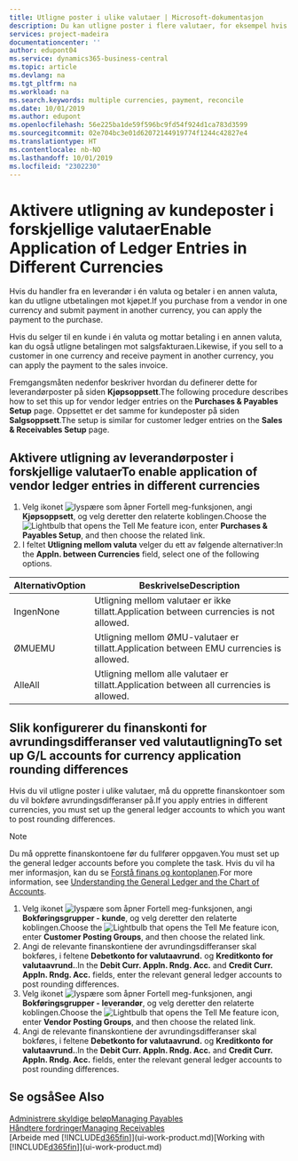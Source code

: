 ```yaml
---
title: Utligne poster i ulike valutaer | Microsoft-dokumentasjon
description: Du kan utligne poster i flere valutaer, for eksempel hvis du selger i én valuta og mottar betaling i en annen.
services: project-madeira
documentationcenter: ''
author: edupont04
ms.service: dynamics365-business-central
ms.topic: article
ms.devlang: na
ms.tgt_pltfrm: na
ms.workload: na
ms.search.keywords: multiple currencies, payment, reconcile
ms.date: 10/01/2019
ms.author: edupont
ms.openlocfilehash: 56e225ba1de59f596bc9fd54f924d1ca783d3599
ms.sourcegitcommit: 02e704bc3e01d62072144919774f1244c42827e4
ms.translationtype: HT
ms.contentlocale: nb-NO
ms.lasthandoff: 10/01/2019
ms.locfileid: "2302230"
---
```

# <a name="enable-application-of-ledger-entries-in-different-currencies"></a><span data-ttu-id="5c3dc-103">Aktivere utligning av kundeposter i forskjellige valutaer</span><span class="sxs-lookup"><span data-stu-id="5c3dc-103">Enable Application of Ledger Entries in Different Currencies</span></span>
<span data-ttu-id="5c3dc-104">Hvis du handler fra en leverandør i én valuta og betaler i en annen valuta, kan du utligne utbetalingen mot kjøpet.</span><span class="sxs-lookup"><span data-stu-id="5c3dc-104">If you purchase from a vendor in one currency and submit payment in another currency, you can apply the payment to the purchase.</span></span>

<span data-ttu-id="5c3dc-105">Hvis du selger til en kunde i én valuta og mottar betaling i en annen valuta, kan du også utligne betalingen mot salgsfakturaen.</span><span class="sxs-lookup"><span data-stu-id="5c3dc-105">Likewise, if you sell to a customer in one currency and receive payment in another currency, you can apply the payment to the sales invoice.</span></span>

<span data-ttu-id="5c3dc-106">Fremgangsmåten nedenfor beskriver hvordan du definerer dette for leverandørposter på siden **Kjøpsoppsett**.</span><span class="sxs-lookup"><span data-stu-id="5c3dc-106">The following procedure describes how to set this up for vendor ledger entries on the **Purchases & Payables Setup** page.</span></span> <span data-ttu-id="5c3dc-107">Oppsettet er det samme for kundeposter på siden **Salgsoppsett**.</span><span class="sxs-lookup"><span data-stu-id="5c3dc-107">The setup is similar for customer ledger entries on the **Sales & Receivables Setup** page.</span></span>

## <a name="to-enable-application-of-vendor-ledger-entries-in-different-currencies"></a><span data-ttu-id="5c3dc-108">Aktivere utligning av leverandørposter i forskjellige valutaer</span><span class="sxs-lookup"><span data-stu-id="5c3dc-108">To enable application of vendor ledger entries in different currencies</span></span>
1. <span data-ttu-id="5c3dc-109">Velg ikonet ![lyspære som åpner Fortell meg-funksjonen](media/ui-search/search_small.png "Fortell hva du vil gjøre"), angi **Kjøpsoppsett**, og velg deretter den relaterte koblingen.</span><span class="sxs-lookup"><span data-stu-id="5c3dc-109">Choose the ![Lightbulb that opens the Tell Me feature](media/ui-search/search_small.png "Tell me what you want to do") icon, enter **Purchases & Payables Setup**, and then choose the related link.</span></span>
2. <span data-ttu-id="5c3dc-110">I feltet **Utligning mellom valuta** velger du ett av følgende alternativer:</span><span class="sxs-lookup"><span data-stu-id="5c3dc-110">In the **Appln. between Currencies** field, select one of the following options.</span></span>

| <span data-ttu-id="5c3dc-111">Alternativ</span><span class="sxs-lookup"><span data-stu-id="5c3dc-111">Option</span></span> | <span data-ttu-id="5c3dc-112">Beskrivelse</span><span class="sxs-lookup"><span data-stu-id="5c3dc-112">Description</span></span> |
| --- | --- |
| <span data-ttu-id="5c3dc-113">Ingen</span><span class="sxs-lookup"><span data-stu-id="5c3dc-113">None</span></span> |<span data-ttu-id="5c3dc-114">Utligning mellom valutaer er ikke tillatt.</span><span class="sxs-lookup"><span data-stu-id="5c3dc-114">Application between currencies is not allowed.</span></span> |
| <span data-ttu-id="5c3dc-115">ØMU</span><span class="sxs-lookup"><span data-stu-id="5c3dc-115">EMU</span></span> |<span data-ttu-id="5c3dc-116">Utligning mellom ØMU-valutaer er tillatt.</span><span class="sxs-lookup"><span data-stu-id="5c3dc-116">Application between EMU currencies is allowed.</span></span> |
| <span data-ttu-id="5c3dc-117">Alle</span><span class="sxs-lookup"><span data-stu-id="5c3dc-117">All</span></span> |<span data-ttu-id="5c3dc-118">Utligning mellom alle valutaer er tillatt.</span><span class="sxs-lookup"><span data-stu-id="5c3dc-118">Application between all currencies is allowed.</span></span> |

## <a name="to-set-up-gl-accounts-for-currency-application-rounding-differences"></a><span data-ttu-id="5c3dc-119">Slik konfigurerer du finanskonti for avrundingsdifferanser ved valutautligning</span><span class="sxs-lookup"><span data-stu-id="5c3dc-119">To set up G/L accounts for currency application rounding differences</span></span>  
<span data-ttu-id="5c3dc-120">Hvis du vil utligne poster i ulike valutaer, må du opprette finanskontoer som du vil bokføre avrundingsdifferanser på.</span><span class="sxs-lookup"><span data-stu-id="5c3dc-120">If you apply entries in different currencies, you must set up the general ledger accounts to which you want to post rounding differences.</span></span>  

> [!NOTE]  
>  <span data-ttu-id="5c3dc-121">Du må opprette finanskontoene før du fullfører oppgaven.</span><span class="sxs-lookup"><span data-stu-id="5c3dc-121">You must set up the general ledger accounts before you complete the task.</span></span> <span data-ttu-id="5c3dc-122">Hvis du vil ha mer informasjon, kan du se [Forstå finans og kontoplanen](finance-general-ledger.md).</span><span class="sxs-lookup"><span data-stu-id="5c3dc-122">For more information, see [Understanding the General Ledger and the Chart of Accounts](finance-general-ledger.md).</span></span>

1. <span data-ttu-id="5c3dc-123">Velg ikonet ![lyspære som åpner Fortell meg-funksjonen](media/ui-search/search_small.png "Fortell hva du vil gjøre"), angi **Bokføringsgrupper - kunde**, og velg deretter den relaterte koblingen.</span><span class="sxs-lookup"><span data-stu-id="5c3dc-123">Choose the ![Lightbulb that opens the Tell Me feature](media/ui-search/search_small.png "Tell me what you want to do") icon, enter **Customer Posting Groups**, and then choose the related link.</span></span>  
2. <span data-ttu-id="5c3dc-124">Angi de relevante finanskontiene der avrundingsdifferanser skal bokføres, i feltene **Debetkonto for valutaavrund.** og **Kreditkonto for valutaavrund.**.</span><span class="sxs-lookup"><span data-stu-id="5c3dc-124">In the **Debit Curr. Appln. Rndg. Acc.** and **Credit Curr. Appln. Rndg. Acc.** fields, enter the relevant general ledger accounts to post rounding differences.</span></span>  
3. <span data-ttu-id="5c3dc-125">Velg ikonet ![lyspære som åpner Fortell meg-funksjonen](media/ui-search/search_small.png "Fortell hva du vil gjøre"), angi **Bokføringsgrupper - leverandør**, og velg deretter den relaterte koblingen.</span><span class="sxs-lookup"><span data-stu-id="5c3dc-125">Choose the ![Lightbulb that opens the Tell Me feature](media/ui-search/search_small.png "Tell me what you want to do") icon, enter **Vendor Posting Groups**, and then choose the related link.</span></span>  
4. <span data-ttu-id="5c3dc-126">Angi de relevante finanskontiene der avrundingsdifferanser skal bokføres, i feltene **Debetkonto for valutaavrund.** og **Kreditkonto for valutaavrund.**.</span><span class="sxs-lookup"><span data-stu-id="5c3dc-126">In the **Debit Curr. Appln. Rndg. Acc.** and **Credit Curr. Appln. Rndg. Acc.** fields, enter the relevant general ledger accounts to post rounding differences.</span></span>  

## <a name="see-also"></a><span data-ttu-id="5c3dc-127">Se også</span><span class="sxs-lookup"><span data-stu-id="5c3dc-127">See Also</span></span>
[<span data-ttu-id="5c3dc-128">Administrere skyldige beløp</span><span class="sxs-lookup"><span data-stu-id="5c3dc-128">Managing Payables</span></span>](payables-manage-payables.md)  
[<span data-ttu-id="5c3dc-129">Håndtere fordringer</span><span class="sxs-lookup"><span data-stu-id="5c3dc-129">Managing Receivables</span></span>](receivables-manage-receivables.md)  
<span data-ttu-id="5c3dc-130">[Arbeide med [!INCLUDE[d365fin](includes/d365fin_md.md)]](ui-work-product.md)</span><span class="sxs-lookup"><span data-stu-id="5c3dc-130">[Working with [!INCLUDE[d365fin](includes/d365fin_md.md)]](ui-work-product.md)</span></span>
